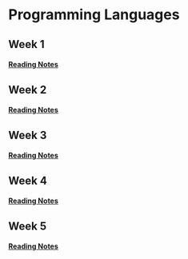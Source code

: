 # Programming Languages

## Week 1
#### [Reading Notes](https://www.dropbox.com/s/6ssg4tqm2jbh05v/lecture_slides-section1-section1sum.pdf)

## Week 2
#### [Reading Notes](https://www.dropbox.com/s/3bih7430gu60y0f/lecture_slides-section2-section2sum.pdf)

## Week 3
#### [Reading Notes](https://www.dropbox.com/s/di6icfiu8uhxcpd/proglang-002-lecture_slides-section3-section3sum.pdf)

## Week 4
#### [Reading Notes](https://www.dropbox.com/s/r3yd7xvr31i1nne/lecture_slides-section4-section4sum.pdf)

## Week 5
#### [Reading Notes](https://www.dropbox.com/s/khgjrz6pw7n00qx/proglang-002-lecture_slides-section5-section5sum.pdf)
